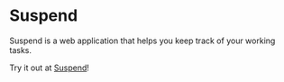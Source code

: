 # Suspend
Suspend is a web application that helps you keep track of your working tasks.

Try it out at [Suspend](https://suspend-kr.herokuapp.com)!
